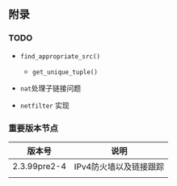 









## 附录

### TODO

* `find_appropriate_src()`
  * `get_unique_tuple()`

* `nat`处理子链接问题
* `netfilter` 实现





### 重要版本节点

| 版本号       | 说明                   |
| ------------ | ---------------------- |
| 2.3.99pre2-4 | IPv4防火墙以及链接跟踪 |
|              |                        |









